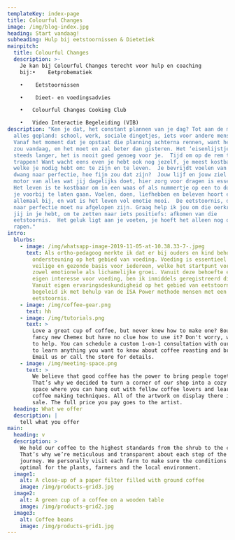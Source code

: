 ```yaml
---
templateKey: index-page
title: Colourful Changes
image: /img/blog-index.jpg
heading: Start vandaag!
subheading: Hulp bij eetstoornissen & Dietetiek
mainpitch:
  title: Colourful Changes
  description: >-
    Je kan bij Colourful Changes terecht voor hulp en coaching
    bij:•	 Eetprobematiek

    •	 Eetstoornissen

    •	 Dieet- en voedingsadvies

    •	Colourful Changes Cooking Club

    •	Video Interactie Begeleiding (VIB)
description: "Ken je dat, het constant plannen van je dag? Tot aan de minuut
  alles gepland: school, werk, sociale dingetjes, iets voor andere mensen doen?
  Vanaf het moment dat je opstaat die planning achterna rennen, want het moet en
  zou vandaag, en het moet en zal beter dan gisteren. Het ‘eisenlijstje’ wordt
  steeds langer, het is nooit goed genoeg voor je.  Tijd om op de rem te
  trappen! Want wacht eens even je hebt ook nog jezelf, je meest kostbare bezit
  welke je nodig hebt om: te zijn en te leven.  Je bevrijdt voelen van deze
  dwang naar perfectie, hoe fijn zou dat zijn?  Jouw lijf en jouw ziel zijn de
  motor van alles wat jij dagelijks doet, hier zorg voor dragen is essentieel.
  Het leven is te kostbaar om in een waas of als nummertje op een to do list aan
  je voorbij te laten gaan. Voelen, doen, liefhebben en beleven hoort er
  allemaal bij, en wat is het leven vol emotie mooi.  De eetstoornis, die dwang
  naar perfectie moet nu afgelopen zijn. Graag help ik jou om die oerkracht die
  jij in je hebt, om te zetten naar iets positiefs: afkomen van die
  eetstoornis.  Het geluk ligt aan je voeten, je hoeft het alleen nog op te
  rapen."
intro:
  blurbs:
    - image: /img/whatsapp-image-2019-11-05-at-10.38.33-7-.jpeg
      text: Als ortho-pedagoog merkte ik dat er bij ouders en kind behoefte is aan
        ondersteuning op het gebied van voeding. Voeding is essentieel voor een
        veilige en gezonde basis voor iedereen, welke het startpunt vormt voor
        zowel emotionele als lichamelijke groei. Vanuit deze behoefte en mijn
        eigen interesse voor voeding, ben ik inmiddels geregistreerd diëtist.
        Vanuit eigen ervaringsdeskundigheid op het gebied van eetstoornissen,
        begeleid ik met behulp van de ISA Power methode mensen met een
        eetstoornis.
    - image: /img/coffee-gear.png
      text: hh
    - image: /img/tutorials.png
      text: >
        Love a great cup of coffee, but never knew how to make one? Bought a
        fancy new Chemex but have no clue how to use it? Don't worry, we’re here
        to help. You can schedule a custom 1-on-1 consultation with our baristas
        to learn anything you want to know about coffee roasting and brewing.
        Email us or call the store for details.
    - image: /img/meeting-space.png
      text: >
        We believe that good coffee has the power to bring people together.
        That’s why we decided to turn a corner of our shop into a cozy meeting
        space where you can hang out with fellow coffee lovers and learn about
        coffee making techniques. All of the artwork on display there is for
        sale. The full price you pay goes to the artist.
  heading: What we offer
  description: |
    tell what you offer
main:
  heading: v
  description: >
    We hold our coffee to the highest standards from the shrub to the cup.
    That’s why we’re meticulous and transparent about each step of the coffee’s
    journey. We personally visit each farm to make sure the conditions are
    optimal for the plants, farmers and the local environment.
  image1:
    alt: A close-up of a paper filter filled with ground coffee
    image: /img/products-grid3.jpg
  image2:
    alt: A green cup of a coffee on a wooden table
    image: /img/products-grid2.jpg
  image3:
    alt: Coffee beans
    image: /img/products-grid1.jpg
---
```

